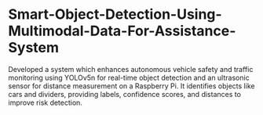 # Smart-Object-Detection-Using-Multimodal-Data-For-Assistance-System
Developed a system which enhances autonomous vehicle safety and traffic monitoring using YOLOv5n for real-time object detection and an ultrasonic sensor for distance measurement on a Raspberry Pi. It identifies objects like cars and dividers, providing labels, confidence scores, and distances to improve risk detection.
